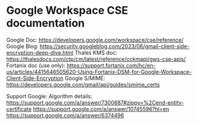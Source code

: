 # Google Workspace CSE documentation

Google Doc: https://developers.google.com/workspace/cse/reference/
Google Blog: https://security.googleblog.com/2023/06/gmail-client-side-encryption-deep-dive.html
Thales KMS doc: https://thalesdocs.com/ctp/cm/latest/reference/cckmapi/gws-cse-apis/
Fortanix doc (use only): https://support.fortanix.com/hc/en-us/articles/4415646505620-Using-Fortanix-DSM-for-Google-Workspace-Client-Side-Encryption
Google S/MIME: https://developers.google.com/gmail/api/guides/smime_certs

Support Google:
Algorithm details: https://support.google.com/a/answer/7300887#zippy=%2Cend-entity-certificate
https://support.google.com/a/answer/10745596?hl=en
https://support.google.com/a/answer/6374496
